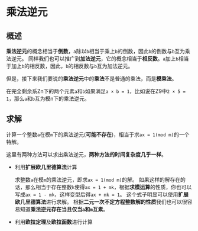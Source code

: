 # 乘法逆元

## 概述

**乘法逆元**的概念相当于**倒数**，`a`除以`b`相当于乘上`b`的倒数，因此`b`的倒数与`b`互为乘法逆元。
同样我们也可以推广到**加法逆元**，它的概念相当于**相反数**。`a`加上`b`相当于加上`b`的相反数，因此，`b`的相反数与`b`互为加法逆元。

但是，接下来我们要说的**乘法逆元**中的**乘法**不是普通的乘法，而是**模乘法**。

在完全剩余系Zn下的两个元素`a`和`b`如果满足`a × b = 1`，比如说在Z9中`2 × 5 = 1`，那么`a`和`b`互为模n下的乘法逆元。

## 求解

计算一个整数`a`在模`m`下的乘法逆元(**可能不存在**)，相当于求`ax = 1(mod m)`的一个特解。

这里有两种方法可以求出乘法逆元，**两种方法的时间复杂度几乎一样**。

* 利用**扩展欧几里德算法**计算

    求整数`a`在模`m`的乘法逆元，即求`ax = 1(mod m)`的解。
    如果这样的解存在的话，那么相当于存在整数`k`使得`ax = 1 + mk`，根据**求模运算**的性质，你也可以写成`ax = 1 - mk`，这样变型后得`ax + mk = 1`。
    这个式子明显可以使用**扩展欧几里德算法**进行求解。
    根据**二元一次不定方程整数解的性质**我们也可以很容易知道**乘法逆元存在当且仅当`a`和`m`互素**。

* 利用**欧拉定理**及**欧拉函数**进行计算
